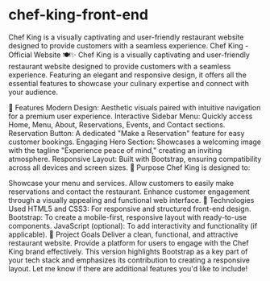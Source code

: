 # chef-king-front-end
Chef King is a visually captivating and user-friendly restaurant website designed to provide customers with a seamless experience.
Chef King - Official Website 🍽️✨
Chef King is a visually captivating and user-friendly restaurant website designed to provide customers with a seamless experience. Featuring an elegant and responsive design, it offers all the essential features to showcase your culinary expertise and connect with your audience.

🌟 Features
Modern Design: Aesthetic visuals paired with intuitive navigation for a premium user experience.
Interactive Sidebar Menu: Quickly access Home, Menu, About, Reservations, Events, and Contact sections.
Reservation Button: A dedicated "Make a Reservation" feature for easy customer bookings.
Engaging Hero Section: Showcases a welcoming image with the tagline "Experience peace of mind," creating an inviting atmosphere.
Responsive Layout: Built with Bootstrap, ensuring compatibility across all devices and screen sizes.
🎯 Purpose
Chef King is designed to:

Showcase your menu and services.
Allow customers to easily make reservations and contact the restaurant.
Enhance customer engagement through a visually appealing and functional web interface.
🔧 Technologies Used
HTML5 and CSS3: For responsive and structured front-end design.
Bootstrap: To create a mobile-first, responsive layout with ready-to-use components.
JavaScript (optional): To add interactivity and functionality (if applicable).
🚀 Project Goals
Deliver a clean, functional, and attractive restaurant website.
Provide a platform for users to engage with the Chef King brand effectively.
This version highlights Bootstrap as a key part of your tech stack and emphasizes its contribution to creating a responsive layout. Let me know if there are additional features you'd like to include!















